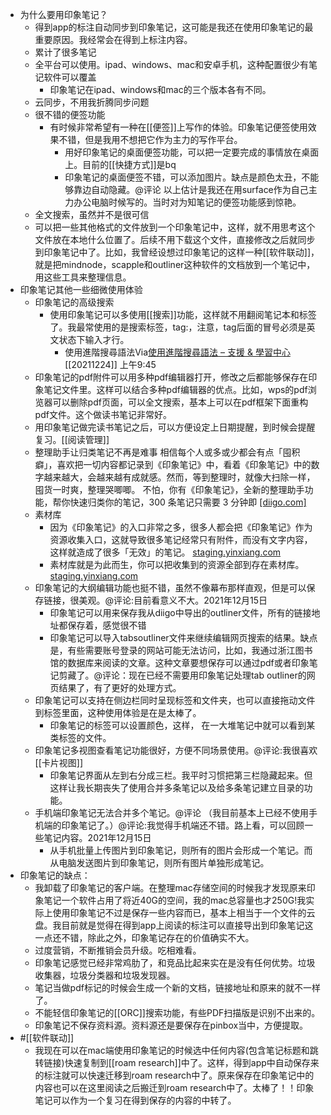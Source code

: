 - 为什么要用印象笔记？
    - 得到app的标注自动同步到印象笔记，这可能是我还在使用印象笔记的最重要原因。我经常会在得到上标注内容。
    - 累计了很多笔记
    - 全平台可以使用。ipad、windows、mac和安卓手机，这种配置很少有笔记软件可以覆盖
        - 印象笔记在ipad、windows和mac的三个版本各有不同。
    - 云同步，不用我折腾同步问题
    - 很不错的便签功能
        - 有时候非常希望有一种在[[便签]]上写作的体验。印象笔记便签使用效果不错，但是我用不想把它作为主力的写作平台。
            - 用好印象笔记的桌面便签功能，可以把一定要完成的事情放在桌面上。目前的[[快捷方式]]是bq
            - 印象笔记的桌面便签不错，可以添加图片。缺点是颜色太丑，不能够靠边自动隐藏。@评论 以上估计是我还在用surface作为自己主力办公电脑时候写的。当时对为知笔记的便签功能感到惊艳。
    - 全文搜索，虽然并不是很可信
    - 可以把一些其他格式的文件放到一个印象笔记中，这样，就不用思考这个文件放在本地什么位置了。后续不用下载这个文件，直接修改之后就同步到印象笔记中了。比如，我曾经设想过印象笔记的这样一种[[软件联动]]，就是把mindnode，scapple和outliner这种软件的文档放到一个笔记中，用这些工具来整理信息。
- 印象笔记其他一些细微使用体验
    - 印象笔记的高级搜索
        - 使用印象笔记可以多使用[[搜索]]功能，这样就不用翻阅笔记本和标签了。我最常使用的是搜索标签，tag:，注意，tag后面的冒号必须是英文状态下输入才行。
            - 使用進階搜尋語法Via[使用進階搜尋語法 – 支援 & 學習中心](https://help.evernote.com/hc/zh-tw/articles/208313828-%E4%BD%BF%E7%94%A8%E9%80%B2%E9%9A%8E%E6%90%9C%E5%B0%8B%E8%AA%9E%E6%B3%95) [[20211224]] 上午9:45
    - 印象笔记的pdf附件可以用多种pdf编辑器打开，修改之后都能够保存在印象笔记文件里。这样可以结合多种pdf编辑器的优点。比如，wps的pdf浏览器可以删除pdf页面，可以全文搜索，基本上可以在pdf框架下面重构pdf文件。这个做读书笔记非常好。
    - 用印象笔记做完读书笔记之后，可以方便设定上日期提醒，到时候会提醒复习。[[阅读管理]]
    - 整理助手让归类笔记不再是难事    相信每个人或多或少都会有点「囤积癖」，喜欢把一切内容都记录到《印象笔记》中，看着《印象笔记》中的数字越来越大，会越来越有成就感。然而，等到整理时，就像大扫除一样，囤货一时爽，整理哭唧唧。    不怕，你有《印象笔记》，全新的整理助手功能，帮你快速归类你的笔记，300 条笔记只需要 3 分钟即  [[diigo.com]](https://www.diigo.com/outliners)
    - 素材库
        - 因为《印象笔记》的入口非常之多，很多人都会把《印象笔记》作为资源收集入口，这就导致很多笔记经常只有附件，而没有文字内容，这样就造成了很多「无效」的笔记。  [staging.yinxiang.com](https://staging.yinxiang.com/media_news/%E5%8D%B0%E8%B1%A1%E7%AC%94%E8%AE%B0%E5%A4%A7%E6%9B%B4%E6%96%B0%E5%AE%9E%E6%B5%8B4%E5%A4%A7%E6%96%B0%E5%8A%9F%E8%83%BD%E8%83%BD%E8%AE%A9%E7%AC%94%E8%AE%B0%E6%9B%B4%E5%A5%BD%E7%94%A8%E5%90%97/)
        -  素材库就是为此而生，你可以把收集到的资源全部到存在素材库。  [staging.yinxiang.com](https://staging.yinxiang.com/media_news/%E5%8D%B0%E8%B1%A1%E7%AC%94%E8%AE%B0%E5%A4%A7%E6%9B%B4%E6%96%B0%E5%AE%9E%E6%B5%8B4%E5%A4%A7%E6%96%B0%E5%8A%9F%E8%83%BD%E8%83%BD%E8%AE%A9%E7%AC%94%E8%AE%B0%E6%9B%B4%E5%A5%BD%E7%94%A8%E5%90%97/)
    - 印象笔记的大纲编辑功能也挺不错，虽然不像幕布那样直观，但是可以保存链接，很美观。@评论:目前看意义不大。2021年12月15日
        - 印象笔记可以用来保存我从diigo中导出的outliner文件，所有的链接地址都保存着，感觉很不错
        - 印象笔记可以导入tabsoutliner文件来继续编辑网页搜索的结果。缺点是，有些需要账号登录的网站可能无法访问，比如，我通过浙江图书馆的数据库来阅读的文章。这种文章要想保存可以通过pdf或者印象笔记剪藏了。@评论：现在已经不需要用印象笔记处理tab outliner的网页结果了，有了更好的处理方式。
    - 印象笔记可以支持在侧边栏同时呈现标签和文件夹，也可以直接拖动文件到标签里面，这种使用体验是在是太棒了。
        - 印象笔记的标签可以设置颜色，这样， 在一大堆笔记中就可以看到某类标签的文件。
    - 印象笔记多视图查看笔记功能很好，方便不同场景使用。@评论:我很喜欢[[卡片视图]]
        - 印象笔记界面从左到右分成三栏。我平时习惯把第三栏隐藏起来。但这样让我长期丧失了使用合并多条笔记以及给多条笔记建立目录的功能。
    - 手机端印象笔记无法合并多个笔记。@评论 （我目前基本上已经不使用手机端的印象笔记了。）@评论:我觉得手机端还不错。路上看，可以回顾一些笔记内容。2021年12月15日
        - 从手机批量上传图片到印象笔记，则所有的图片会形成一个笔记。而从电脑发送图片到印象笔记，则所有图片单独形成笔记。
- 印象笔记的缺点：
    - 我卸载了印象笔记的客户端。在整理mac存储空间的时候我才发现原来印象笔记一个软件占用了将近40G的空间，我的mac总容量也才250G!我实际上使用印象笔记不过是保存一些内容而已，基本上相当于一个文件的云盘。我目前就是觉得在得到app上阅读的标注可以直接导出到印象笔记这一点还不错，除此之外，印象笔记存在的价值确实不大。
    - 过度营销，不断推销会员升级。吃相难看。
    - 印象笔记感觉已经非常鸡肋了，和竞品比起来实在是没有任何优势。垃圾收集器，垃圾分类器和垃圾发现器。
    - 笔记当做pdf标记的时候会生成一个新的文档，链接地址和原来的就不一样了。
    - 不能轻信印象笔记的[[ORC]]搜索功能，有些PDF扫描版是识别不出来的。
    - 印象笔记不保存资料源。资料源还是要保存在pinbox当中，方便提取。
- #[[软件联动]]
    - 我现在可以在mac端使用印象笔记的时候选中任何内容(包含笔记标题和跳转链接)快速复制到[[roam research]]中了。这样，得到app中自动保存来的标注就可以快速迁移到roam research中了。原来保存在印象笔记中的内容也可以在这里阅读之后搬迁到roam research中了。太棒了！！印象笔记可以作为一个复习在得到保存的内容的中转了。
